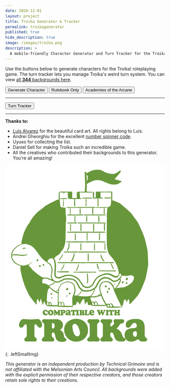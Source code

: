 ```yaml
---
date: 2020-12-01
layout: project
title: Troika Generator & Tracker
permalink: troikagenerator
published: true
hide_description: true
image: /images/troika.png
description: >
  A mobile-friendly Character Generator and Turn Tracker for the Troika! RPG.
---
```


Use the buttons below to generate characters for the Troika! roleplaying game. The turn tracker lets you manage Troika's weird turn system. You can view [all **344** backgrounds here](/assets/generator_resources/troika.json).

<button class="troika-button" id="generateCharButton" onclick="tr_generate('chaos')">Generate Character</button>
<button class="troika-button troika-core" onclick="tr_generate('core')">Rulebook Only</button>
<button class="troika-button troika-academy" onclick="tr_generate('academy')">Academies of the Arcane</button>

<div class="troikaCharCard" id="charCard" style="display:none;">
  <p id="saveCharacter" style="text-align:center;"></p>
  <div class="row">
    <div class="col-md-6 col-12">
      <h2 style="margin-top: 10px;" id="bgName">John the Monster</h2>
      <p id="bgSrc" style="font-style:italic"></p>
    </div>
    <div class="col-md-6 col-12">
      <div class="row" style="justify-content:space-evenly;">
        <div class="troika-stat">
          <h3 id="stam">18</h3>
          <h2>Stamina</h2>
        </div>
        <div class="troika-stat">
          <h3 id="luck">13</h3>
          <h2>Luck</h2>
        </div>
        <div class="troika-stat">
          <h3 id="skill">26</h3>
          <h2>Skill</h2>
        </div>
      </div>
    </div>
    <div class="col-12">
      <h3>Description</h3>
      <p id="descr"></p>
    </div>
    <div class="col-md-6 col-12">
      <h3 class="tightSpacing">Advanced Skills & Spells</h3>
      <p>Add your Skill ( + <span id="skillpara" style="color:crimson;">5</span> ) to each of these:</p>
      <ul id="skills"></ul>
    </div>
    <div class="col-md-6 col-12">
      <h3>Posessions</h3>
      <p>Each item takes up one slot unless otherwise specified.</p>
      <ul id="possessions"></ul>
    </div>
    <div class="col-12">
       <div id="special" style="display:none;"></div>
    </div>
  </div>
</div>


<hr>

<div class="col tightSpacing buttonWrapper" style="align-items: initial;">
<button id="showTracker" class="troika-button" onclick="tr_showTracker()">Turn Tracker</button>
</div>

<div id="turnCard" style="display:none;">
  <div class="row">
    <div class="col-md-6 col-12">
      <div class="col tightSpacing buttonWrapper"><button id="newRoundbtn" class="troika-button" onclick="tr_newRound()">Start Round</button></div>
      <div id="spinners" style="text-align:center;">
        <h2 class="tightSpacing">Henchlings</h2>
        <div class="number-input">
          <button onclick="this.parentNode.querySelector('input[type=number]').stepDown()"></button>
          <input class="quantity" min="0" name="quantity" value="0" type="number" max="99" id="turnHench">
          <button onclick="this.parentNode.querySelector('input[type=number]').stepUp()" class="plus"></button>
        </div>
        <h2 class="tightSpacing">Total Enemy Initiative</h2>
        <div class="number-input">
          <button onclick="this.parentNode.querySelector('input[type=number]').stepDown()"></button>
          <input class="quantity" min="0" name="quantity" value="10" type="number" max="99" id="turnEnemy">
          <button onclick="this.parentNode.querySelector('input[type=number]').stepUp()" class="plus"></button>
        </div>
        <h2 class="tightSpacing">Player Characters</h2>
        <button class="troika-smallbtn" onclick="addPlayers()">Add More Players</button>
        <div class="row" id="playerNames"></div>
        <p><i>Delete names to remove them.</i></p>
      </div>
      <div id="turnInfo" style="margin:20px;display:none;">
        <div id="tokenList">
          <h3 class="tightSpacing">Set the numbers above then click "New Round".</h3>
        </div>
        <h3 class="tightSpacing">Turn Log:<br></h3>
        <div id="turnList"></div>
      </div>
    </div>
    <div class="col-md-6 col-12">
      <div class="col tightSpacing buttonWrapper"><button id="nextTurnbtn" class="troika-button" onclick="tr_nextTurn()" style="display:none;">Next Turn</button></div>
      <div class="col tightSpacing buttonWrapper">
        <div id="troikacard">
          <div id="troikacardsides">
            <div id="troikacardfront">
            </div>
            <div id="troikacardback">
              <h3 id="backText">Back</h3>
            </div>
          </div>
        </div>
      </div>
    </div>
  </div>
</div>

<hr>

**Thanks to:**

 - [Luis Alvarez](https://www.luislikesdesign.com/) for the beautiful card art. All rights belong to Luis.
 - Andrei Gheorghiu for the excellent [number spinner code](https://stackoverflow.com/a/45396364/2611856).
 - Uyuxo for collecting the list.
 - Daniel Sell for making Troika such an incredible game.
 - All the creatives who contributed their backgrounds to this generator. You're all amazing!

![Troika-logo.png](/images/Troika-logo.png){: .leftSmallImg}

_This generator is an independent production by Technical Grimoire and is not affiliated with the Melsonian Arts Council. All backgrounds were added with the explicit permission of their respective creators, and those creators retain sole rights to their creations._

<script async src="/assets/js/seedrandom.min.js" language="javascript" type="text/javascript"></script>
<script async src="/assets/generator_resources/troika.js" charset="utf-8"></script>
